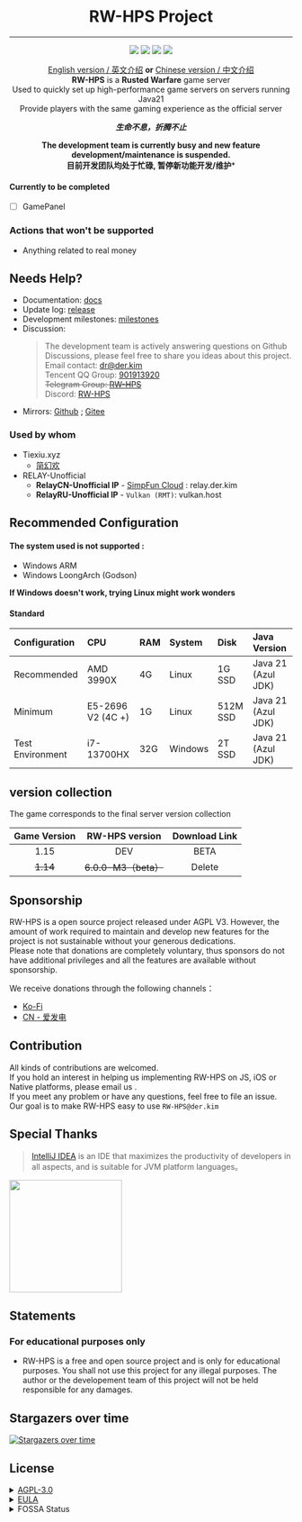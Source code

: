 <div align="center">
<h1>RW-HPS Project</h1>

----
![](https://img.shields.io/github/stars/RW-HPS/RW-HPS.svg)
![](https://github.com/RW-HPS/RW-HPS/actions/workflows/gradle.yml/badge.svg?branch=master)
![](https://jitpack.io/v/RW-HPS/RW-HPS.svg)
![](https://app.fossa.com/api/projects/git%2Bgithub.com%2FRW-HPS%2FRW-HPS.svg?type=shield)

[English version / 英文介绍](README.md) **or** [Chinese version / 中文介绍](README-CN.md)  
**RW-HPS** is a **Rusted Warfare** game server  
Used to quickly set up high-performance game servers on servers running Java21  
Provide players with the same gaming experience as the official server

_**生命不息，折腾不止**_

**The development team is currently busy and new feature development/maintenance is suspended.**  
**目前开发团队均处于忙碌, 暂停新功能开发/维护***
</div>

#### Currently to be completed

- [ ] GamePanel

### Actions that won't be supported

- Anything related to real money

## Needs Help?

- Documentation: [docs](docs/en/README.md)
- Update log: [release](https://github.com/RW-HPS/RW-HPS/releases)
- Development milestones: [milestones](https://github.com/RW-HPS/RW-HPS/milestones)
- Discussion:
  > The development team is actively answering questions on Github Discussions, please feel free to share you ideas about this project.  
  > Email contact: dr@der.kim      
  > Tencent QQ Group: [901913920](https://qm.qq.com/cgi-bin/qm/qr?k=qhJ6ekYF9pD9jO6j8H2rZw8ePAVypoU0&jump_from=webapi)  
  > <del>Telegram Group: [RW-HPS](https://t.me/RW_HPS) </del>  
  > Discord: [RW-HPS](https://discord.gg/VwwxJhVG64)
- Mirrors:
  [Github](https://github.com/RW-HPS/RW-HPS) ; [Gitee](https://gitee.com/derdct/RW-HPS)

### Used by whom

- Tiexiu.xyz
    - [简幻欢](https://sfe.simpfun.cn)
- RELAY-Unofficial
    - **RelayCN-Unofficial IP** - [SimpFun Cloud](https://cloud.simpfun.cn) : relay.der.kim
    - **RelayRU-Unofficial IP** - `Vulkan (RMT)`: vulkan.host

## Recommended Configuration

#### The system used is not supported :

+ Windows ARM
+ Windows LoongArch (Godson)

**If Windows doesn't work, trying Linux might work wonders**

#### Standard

| Configuration 		 | CPU                     | RAM 	 | System 			 | Disk 	   | Java Version |
|:-----------------|:------------------------|:------|:-----------|:---------|:-------------|
| Recommended 	    | AMD 3990X | 4G | Linux      | 1G SSD | Java 21 (Azul JDK)      |
| Minimum 	        | E5-2696 V2 (4C +)  | 1G  | Linux      | 512M SSD | Java 21 (Azul JDK)      |
| Test Environment 	        | i7-13700HX          | 32G  | Windows      | 2T SSD | Java 21 (Azul JDK)    |

## version collection

The game corresponds to the final server version collection

| Game Version |   RW-HPS version   | Download Link |
|:------------:|:------------------:|:-------------:|
|     1.15     |      DEV      |     BETA      |
|   ~~1.14~~   | ~~6.0.0-M3（beta）~~ |    Delete     |

## Sponsorship

RW-HPS is a open source project released under AGPL V3. However, the amount of work required to maintain and develop new features for the
project is not sustainable without your generous dedications.  
Please note that donations are completely voluntary, thus sponsors do not have additional privileges and all the features are available
without sponsorship.

We receive donations through the following channels：

+ [Ko-Fi](https://ko-fi.com/derdct)
+ [CN - 爱发电](https://afdian.net/@derdct)

## Contribution

All kinds of contributions are welcomed.  
If you hold an interest in helping us implementing RW-HPS on JS, iOS or Native platforms, please email us .  
If you meet any problem or have any questions, feel free to file an issue. Our goal is to make RW-HPS easy to use `RW-HPS@der.kim`

## Special Thanks

> [IntelliJ IDEA](https://zh.wikipedia.org/zh-hans/IntelliJ_IDEA) is an IDE that maximizes the productivity of developers in all aspects,
> and is suitable for JVM platform languages。

[<img src=".github/jetbrains-variant-3.png" width="200"/>](https://www.jetbrains.com/?from=rw-hps)

## Statements

### For educational purposes only

- RW-HPS is a free and open source project and is only for educational purposes. You shall not use this project for any illegal purposes.
  The author or the developement team of this project will not be held responsible for any damages.

## Stargazers over time

[![Stargazers over time](https://starchart.cc/RW-HPS/RW-HPS.svg)](https://starchart.cc/RW-HPS/RW-HPS)

## License

<details>
  <summary><a href="https://www.gnu.org/licenses/agpl-3.0.html">AGPL-3.0</a></summary>

```
Copyright (C) 2020-2022 RW-HPS Team and contributors.

This program is free software: you can redistribute it and/or modify
it under the terms of the GNU Affero General Public License as
published by the Free Software Foundation, either version 3 of the
License.

This program is distributed in the hope that it will be useful,
but WITHOUT ANY WARRANTY; without even the implied warranty of
MERCHANTABILITY or FITNESS FOR A PARTICULAR PURPOSE.  See the
GNU Affero General Public License for more details.

You should have received a copy of the GNU Affero General Public License
along with this program.  If not, see <http://www.gnu.org/licenses/>.
```

</details>



<details>
  <summary><a href="https://github.com/RW-HPS/RW-HPS/blob/master/Server/src/main/resources/eula/China.md">EULA</a></summary>

```
版权所有©2022 RW-HPS.Team <RW-HPS@der.kim>

允许在其遵守CC BY-NC-SA 4.0协议的同时，每个人复制和分发此许可证文档的逐字记录副本，且允许对其进行更改，但必须保留其版权信息与原作者。

请务必仔细阅读和理解通用用户协议书中规定的所有权利和限制。在使用前，您需要仔细阅读并决定接受或不接受本协议的条款。除非或直至您接受本协议的条款，否则本软件及其相关副本、相关程序代码或相关资源不得在您的任何终端上下载、安装或使用。

您一旦下载、使用本软件及其相关副本、相关程序代码或相关资源，即表示您同意接受本协议各项条款的约束。如您不同意本协议中的条款，您则应当立即删除本软件、附属资源及其相关源代码。

本软件权利只许可使用，而不出售。

本协议与GNU Affero通用公共许可证(即AGPL协议)共同作为本软件与您的协议，且本协议与AGPL协议的冲突部分均按照本协议约束。您必须同时同意并遵守本协议与AGPL协议，否则，您应立即卸载、删除本软件、附属资源及其相关源代码。
```

</details>

<details>
  <summary>FOSSA Status</summary>

[![FOSSA Status](https://app.fossa.com/api/projects/git%2Bgithub.com%2FRW-HPS%2FRW-HPS.svg?type=large)](https://app.fossa.com/projects/git%2Bgithub.com%2FRW-HPS%2FRW-HPS?ref=badge_large)
</details>

